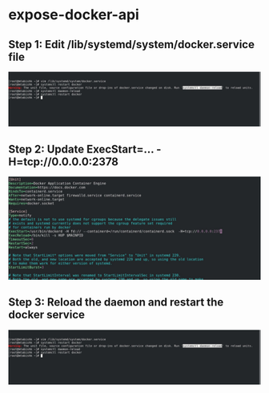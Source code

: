 # expose-docker-api
## Step 1: Edit /lib/systemd/system/docker.service file
![](images/1.jpg)

## Step 2: Update ExecStart=... -H=tcp://0.0.0.0:2378
![](images/3.jpg)

## Step 3: Reload the daemon and restart the docker service
![](images/1.jpg)
